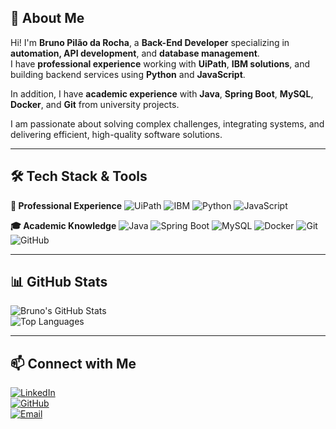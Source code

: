 ## 🚀 About Me
Hi! I'm **Bruno Pilão da Rocha**, a **Back-End Developer** specializing in **automation, API development**, and **database management**.  
I have **professional experience** working with **UiPath**, **IBM solutions**, and building backend services using **Python** and **JavaScript**.  

In addition, I have **academic experience** with **Java**, **Spring Boot**, **MySQL**, **Docker**, and **Git** from university projects.  

I am passionate about solving complex challenges, integrating systems, and delivering efficient, high-quality software solutions.

---

## 🛠 Tech Stack & Tools

**💼 Professional Experience**
![UiPath](https://img.shields.io/badge/UiPath-FF6C37?style=for-the-badge&logo=uipath&logoColor=white)
![IBM](https://img.shields.io/badge/IBM-052FAD?style=for-the-badge&logo=ibm&logoColor=white)
![Python](https://img.shields.io/badge/Python-3776AB?style=for-the-badge&logo=python&logoColor=white)
![JavaScript](https://img.shields.io/badge/JavaScript-F7DF1E?style=for-the-badge&logo=javascript&logoColor=black)

**🎓 Academic Knowledge**
![Java](https://img.shields.io/badge/Java-007396?style=for-the-badge&logo=java&logoColor=white)
![Spring Boot](https://img.shields.io/badge/Spring%20Boot-6DB33F?style=for-the-badge&logo=springboot&logoColor=white)
![MySQL](https://img.shields.io/badge/MySQL-4479A1?style=for-the-badge&logo=mysql&logoColor=white)
![Docker](https://img.shields.io/badge/Docker-2496ED?style=for-the-badge&logo=docker&logoColor=white)
![Git](https://img.shields.io/badge/Git-F05032?style=for-the-badge&logo=git&logoColor=white)
![GitHub](https://img.shields.io/badge/GitHub-181717?style=for-the-badge&logo=github&logoColor=white)

---

## 📊 GitHub Stats
![Bruno's GitHub Stats](https://github-readme-stats.vercel.app/api?username=brunopdrocha&show_icons=true&theme=radical)  
![Top Languages](https://github-readme-stats.vercel.app/api/top-langs/?username=brunopdrocha&layout=compact&theme=radical)

---

## 📫 Connect with Me
[![LinkedIn](https://img.shields.io/badge/LinkedIn-0077B5?style=for-the-badge&logo=linkedin&logoColor=white)](https://www.linkedin.com/in/brunopilaodarocha/)  
[![GitHub](https://img.shields.io/badge/GitHub-100000?style=for-the-badge&logo=github&logoColor=white)](https://github.com/brunopdrocha)  
[![Email](https://img.shields.io/badge/Email-D14836?style=for-the-badge&logo=gmail&logoColor=white)](mailto:brunopdrocha@gmail.com)
